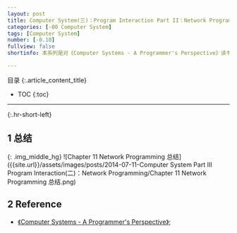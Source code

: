 ```yaml
---
layout: post
title: Computer System(三)：Program Interaction Part II：Network Programming
categories: [-00 Computer System]
tags: [Computer System]
number: [-0.10]
fullview: false
shortinfo: 本系列是对《Computer Systems - A Programmer's Perspective》读书总结，作为计算机科学其他课程的基础。本文是第2篇笔记-《Network Programming》。

---
```

目录
{:.article_content_title}


* TOC
{:toc}

---
{:.hr-short-left}

## 1 总结 ##

{: .img_middle_hg}
![Chapter 11 Network Programming 总结]({{site.url}}/assets/images/posts/2014-07-11-Computer System Part III Program Interaction(二)：Network Programming/Chapter 11 Network Programming 总结.png)


## 2 Reference ##

- [《Computer Systems - A Programmer's Perspective》](https://www.amazon.com/Computer-Systems-Programmers-Perspective-2nd/dp/0136108040);





